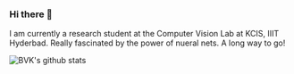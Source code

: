 ### Hi there 👋

<!--
**khadiravana-belagavi/khadiravana-belagavi** is a ✨ _special_ ✨ repository because its `README.md` (this file) appears on your GitHub profile.

Here are some ideas to get you started:

- 🔭 I’m currently working on ...
- 🌱 I’m currently learning ...
- 👯 I’m looking to collaborate on ...
- 🤔 I’m looking for help with ...
- 💬 Ask me about ...
- 📫 How to reach me: ...
- 😄 Pronouns: ...
- ⚡ Fun fact: ...
-->
I am currently a research student at the Computer Vision Lab at KCIS, IIIT Hyderbad. Really fascinated by the power of nueral nets. A long way to go!

![BVK's github stats](https://github-readme-stats.vercel.app/api?username=khadiravana-belagavi&theme=graywhite&show_icons=true)
